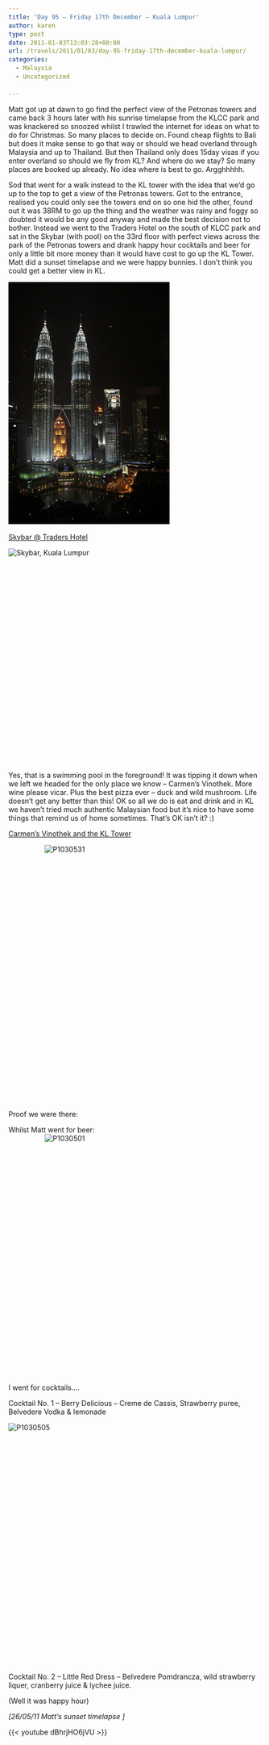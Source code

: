 ```yaml
---
title: 'Day 95 – Friday 17th December – Kuala Lumpur'
author: karen
type: post
date: 2011-01-03T13:03:28+00:00
url: /travels/2011/01/03/day-95-friday-17th-december-kuala-lumpur/
categories:
  - Malaysia
  - Uncategorized

---
```

Matt got up at dawn to go find the perfect view of the Petronas towers and came back 3 hours later with his sunrise timelapse from the KLCC park and was knackered so snoozed whilst I trawled the internet for ideas on what to do for Christmas. So many places to decide on. Found cheap flights to Bali but does it make sense to go that way or should we head overland through Malaysia and up to Thailand. But then Thailand only does 15day visas if you enter overland so should we fly from KL? And where do we stay? So many places are booked up already. No idea where is best to go. Argghhhhh.

Sod that went for a walk instead to the KL tower with the idea that we’d go up to the top to get a view of the Petronas towers. Got to the entrance, realised you could only see the towers end on so one hid the other, found out it was 38RM to go up the thing and the weather was rainy and foggy so doubted it would be any good anyway and made the best decision not to bother. Instead we went to the Traders Hotel on the south of KLCC park and sat in the Skybar (with pool) on the 33rd floor with perfect views across the park of the Petronas towers and drank happy hour cocktails and beer for only a little bit more money than it would have cost to go up the KL Tower. Matt did a sunset timelapse and we were happy bunnies. I don’t think you could get a better view in KL.

![Petronas Towers, Kuala Lumpur](/travels-wp-content/uploads/2011/01/IMG_0055.jpg)

[Skybar @ Traders Hotel][2]

<img style="display: block; float: none; margin-left: auto; margin-right: auto; border-width: 0px;" title="Skybar, Kuala Lumpur" src="http://www.mattburns.co.uk/travels/wp-content/uploads/2011/01/IMG_0054_thumb.jpg" border="0" alt="Skybar, Kuala Lumpur" width="640" height="427" />

Yes, that is a swimming pool in the foreground! It was tipping it down when we left we headed for the only place we know – Carmen’s Vinothek. More wine please vicar. Plus the best pizza ever – duck and wild mushroom. Life doesn’t get any better than this! OK so all we do is eat and drink and in KL we haven’t tried much authentic Malaysian food but it’s nice to have some things that remind us of home sometimes. That’s OK isn’t it? :)

[Carmen’s Vinothek and the KL Tower][3]

<img style="display: block; float: none; margin-left: auto; margin-right: auto; border-width: 0px;" title="P1030531" src="http://www.mattburns.co.uk/travels/wp-content/uploads/2011/01/P1030531_thumb.jpg" border="0" alt="P1030531" width="360" height="480" />

&nbsp;

Proof we were there:

Whilst Matt went for beer:<img style="display: block; float: none; margin-left: auto; margin-right: auto; border-width: 0px;" title="P1030501" src="http://www.mattburns.co.uk/travels/wp-content/uploads/2011/01/P1030501_thumb.jpg" border="0" alt="P1030501" width="360" height="480" />

I went for cocktails….

Cocktail No. 1 – Berry Delicious – Creme de Cassis, Strawberry puree, Belvedere Vodka & lemonade

<img style="display: block; float: none; margin-left: auto; margin-right: auto; border-width: 0px;" title="P1030505" src="http://www.mattburns.co.uk/travels/wp-content/uploads/2011/01/P1030505_thumb.jpg" border="0" alt="P1030505" width="638" height="480" />

Cocktail No. 2 – Little Red Dress – Belvedere Pomdrancza, wild strawberry liquer, cranberry juice & lychee juice.

(Well it was happy hour)

_[26/05/11 Matt’s sunset timelapse ]_

{{< youtube dBhrjHO6jVU >}}

 [1]: http://www.mattburns.co.uk/travels/wp-content/uploads/2011/01/IMG_0055.jpg
 [2]: http://www.mattburns.co.uk/travels/wp-content/uploads/2011/01/IMG_0054.jpg
 [3]: http://www.mattburns.co.uk/travels/wp-content/uploads/2011/01/P1030531.jpg